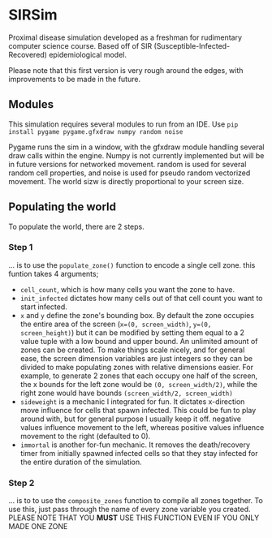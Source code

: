 # SIRSim
Proximal disease simulation developed as a freshman for rudimentary computer science course. Based off of SIR (Susceptible-Infected-Recovered) epidemiological model. 

Please note that this first version is very rough around the edges, with improvements to be made in the future.

## Modules

This simulation requires several modules to run from an IDE. Use
```pip install pygame pygame.gfxdraw numpy random noise```

Pygame runs the sim in a window, with the gfxdraw module handling several draw calls within the engine. Numpy is not currently implemented but will be in future versions for networked movement. random is used for several random cell properties, and noise is used for pseudo random vectorized movement.
The world sizw is directly proportional to your screen size. 

## Populating the world

To populate the world, there are 2 steps.

### Step 1 
... is to use the `populate_zone()` function to encode a single cell zone. this funtion takes 4 arguments;
- `cell_count`, which is how many cells you want the zone to have.
- `init_infected` dictates how many cells out of that cell count you want to start infected.
- `x` and `y` define the zone's bounding box. By default the zone occupies the entire area of the screen (`x=(0, screen_width)`, `y=(0, screen_height)`) but it can be modified by setting them equal to a 2 value tuple with a low bound and upper bound. An unlimited amount of zones can be created. To make things scale nicely, and for general ease, the screen dimension variables are just integers so they can be divided to make populating zones with relative dimensions easier. For example, to generate 2 zones that each occupy one half of the screen, the x bounds for the left zone would be `(0, screen_width/2)`, while the right zone would have bounds `(screen_width/2, screen_width)`
- `sideweight` is a mechanic I integrated for fun. It dictates x-direction move influence for cells that spawn infected. This could be fun to play around with, but for general purpose I usually keep it off. negative values influence movement to the left, whereas positive values influence movement to the right (defaulted to 0).
- `immortal` is another for-fun mechanic. It removes the death/recovery timer from initially spawned infected cells so that they stay infected for the entire duration of the simulation.

### Step 2

... is to to use the `composite_zones` function to compile all zones together. To use this, just pass through the name of every zone variable you created.
PLEASE NOTE THAT YOU __MUST__ USE THIS FUNCTION EVEN IF YOU ONLY MADE ONE ZONE
